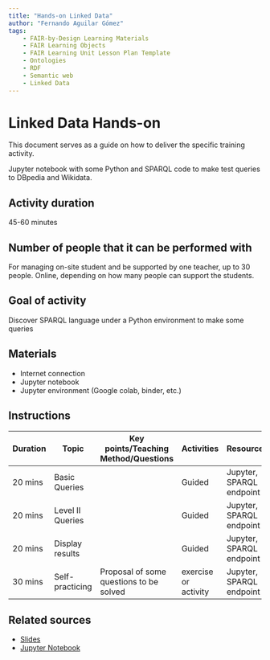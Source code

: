 ```yaml
---
title: "Hands-on Linked Data"
author: "Fernando Aguilar Gómez"
tags: 
    - FAIR-by-Design Learning Materials
    - FAIR Learning Objects
    - FAIR Learning Unit Lesson Plan Template
    - Ontologies
    - RDF
    - Semantic web
    - Linked Data
---
```


# Linked Data Hands-on
This document serves as a guide on how to deliver the specific training activity.

Jupyter notebook with some Python and SPARQL code to make test queries to DBpedia and Wikidata.

## Activity duration
45-60 minutes

## Number of people that it can be performed with
For managing on-site student and be supported by one teacher, up to 30 people. Online, depending on how many people can support the students.

## Goal of activity
Discover SPARQL language under a Python environment to make some queries

## Materials
- Internet connection
- Jupyter notebook
- Jupyter environment (Google colab, binder, etc.)

## Instructions

| Duration | Topic                  | Key points/Teaching Method/Questions                                   | Activities               | Resources                  |
|----------|------------------------|------------------------------------------------------------------------|--------------------------|----------------------------|
| 20 mins  | Basic Queries          |                                                                        | Guided                   | Jupyter, SPARQL endpoint   |
| 20 mins  | Level II Queries       |                                                                        | Guided                   | Jupyter, SPARQL endpoint   |
| 20 mins  | Display results        |                                                                        | Guided                   | Jupyter, SPARQL endpoint   |
| 30 mins  | Self-practicing        | Proposal of some questions to be solved                                | exercise or activity     | Jupyter, SPARQL endpoint   |

## Related sources

- [Slides](https://raw.githubusercontent.com/Skills4EOSC-DSCurriculum/Pilot-Training-Ontologies/main/resources/02%20Linked%20Data/Activities/Skills4EOSC-Linked-Data_HandsOn_2023_05.pptx)
- [Jupyter Notebook](https://github.com/Skills4EOSC-DSCurriculum/Pilot-Training-Ontologies/blob/main/resources/02%20Linked%20Data/Activities/Ontologies_LinkedData.ipynb)
